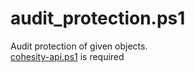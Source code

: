# **audit_protection.ps1**

   Audit protection of given objects.<br />
   [cohesity-api.ps1](https://github.com/bseltz-cohesity/scripts/tree/master/powershell/cohesity-api) is required 
